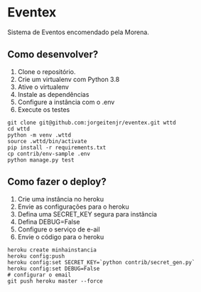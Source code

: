 # Eventex 

Sistema de Eventos encomendado pela Morena.

## Como desenvolver?

1. Clone o repositório.
2. Crie um virtualenv com Python 3.8
3. Ative o virtualenv
4. Instale as dependências
5. Configure a instância com o .env
6. Execute os testes

```console
git clone git@github.com:jorgeitenjr/eventex.git wttd
cd wttd
python -m venv .wttd
source .wttd/bin/activate
pip install -r requirements.txt
cp contrib/env-sample .env
python manage.py test
```
## Como fazer o deploy?

1. Crie uma instância no heroku
2. Envie as configurações para o heroku
3. Defina uma SECRET_KEY segura para instância
4. Defina DEBUG=False
5. Configure o serviço de e-ail
6. Envie o código para o heroku

```console
heroku create minhainstancia
heroku config:push
heroku config:set SECRET_KEY=`python contrib/secret_gen.py`
heroku config:set DEBUG=False
# configurar o email
git push heroku master --force
```



